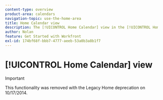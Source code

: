 ```yaml
---
content-type: overview
product-area: calendars
navigation-topic: use-the-home-area
title: Home Calendar view
description: The [!UICONTROL Home Calendar] view in the [!UICONTROL Home] area allows you to view and manage your work week and work assignments on a personal work calendar visible only to you. You can use it to schedule when you want to do your work. And you can integrate it with outside calendars such as a [!UICONTROL Microsoft Outlook] calendar. 
author: Nolan
feature: Get Started with Workfront
exl-id: 174bf68f-bbb7-4777-aeeb-53a0b3a8b1f7
---
```

# [!UICONTROL Home Calendar] view

>[!IMPORTANT]
>
>This functionality was removed with the Legacy Home deprecation on 10/17/2014.


<!--



The [!UICONTROL Home Calendar] view in the [!UICONTROL Home] area allows you to view and manage your work week and work assignments on a personal work calendar visible only to you. You can use it to schedule when you want to do your work. And you can integrate it with outside calendars such as a [!UICONTROL Microsoft Outlook] calendar. 

>[!NOTE]
>
>The [!UICONTROL Home Calendar] view is different from [!UICONTROL Calendar] reports. For more information about [!UICONTROL Calendar] reports, see [[!UICONTROL Calendar] reports overview](../../../reports-and-dashboards/reports/calendars/calendar-reports-overview.md).

If you need instructions on setting up your [!UICONTROL Home Calendar], see [Configure your [!UICONTROL Home Calendar] view settings](../../../workfront-basics/using-home/using-the-home-area/configure-home-calendar-view.md).

For information about accessing the [!UICONTROL Home Calendar] view, see [View the [!UICONTROL Home Calendar]](../../../workfront-basics/using-home/using-the-home-area/view-home-calendar.md).

For information integrating your [!UICONTROL Home Calendar] with an outside calendar, see [[!UICONTROL Configure your [!UICONTROL Home Calendar]] view settings](../../../workfront-basics/using-home/using-the-home-area/configure-home-calendar-view.md).

The remaining sections in this article explain sections and functions of the [!UICONTROL Home Calendar] View in more detail.

## Work list on the [!UICONTROL Home Calendar] 

Work items (Tasks, Issues, Requests, and Approvals) assigned to you, your groups, your teams, and your roles display in the [!UICONTROL work list] on the left of the Calendar in the [!UICONTROL Home] area.

![](assets/calview-qs-350x185.png)

You can drag your work items from the [!UICONTROL work list] to your [!UICONTROL Home Calendar] to schedule when you want to work on them. To learn more about scheduling your work, see [Use the [!UICONTROL Home Calendar] view](../../../workfront-basics/using-home/using-the-home-area/use-home-calendar-view.md).

You can click a work item in the list to view and update your progress on it.

![](assets/work-item-cl-350x126.png)

Depending on the item, the following information might display on the left of the calendar, for the item that you select in the work list:

* **[!UICONTROL Project name]**: Displays in the top left of the work item. This is the project to which the item is associated. In the example above, the project title is "Fall in 2020 campaign."
* **[!UICONTROL Work item name]**: Displays beneath the project name. In the example above, the title of the work item is "September 15 issue."
* **[!UICONTROL Done]**: Click this button to change the status of your work assignment to [!UICONTROL Done]. This button only displays when you are assigned to the task or issue.
* **[!UICONTROL Done with my part]**: Click the [!UICONTROL Done with my part] button to change the status of your work assignment to [!UICONTROL Done].
* **[!UICONTROL Planned]**: Displays the hours a resource manager has allocated for work to be completed on the item. To learn more about planned hours, see [Planned Hours overview](../../../manage-work/tasks/task-information/planned-hours.md).

* **[!UICONTROL Logged]**: Displays the hours you have logged on the work item in either a timesheet or the [!UICONTROL Updates] tab for the item. To learn more, see [Log time on a work item from the [!UICONTROL Home] area](../../../workfront-basics/using-home/using-the-home-area/log-time-on-work-item-in-home.md)

* **[!UICONTROL Scheduled]**: Displays the hours you have scheduled for the work item in the [!UICONTROL Calendar] view. To learn more about moving work items to your [!UICONTROL Calendar] view, see [Schedule work items in your [!UICONTROL Home Calendar]](../../../workfront-basics/using-home/using-the-home-area/use-home-calendar-view.md#scheduling-work-items-in-home-calendar) in [Use the [!UICONTROL Home Calendar] view](../../../workfront-basics/using-home/using-the-home-area/use-home-calendar-view.md).

* **[!UICONTROL Details]**: Click this button to display the details of the work item in the right panel of the [!UICONTROL Calendar] view.
* **[!UICONTROL Work On It]**: Click this button to accept the assignment to work on the item.

## Allocation bar

When you set up your [!UICONTROL Home Calendar], you specify the number of hours you typically work in a week (see [Configure your [!UICONTROL Home Calendar] view settings](../../../workfront-basics/using-home/using-the-home-area/configure-home-calendar-view.md)). [!DNL Adobe Workfront] uses this number to determine your total allocable work hours. 

The [!UICONTROL Allocation] bar is a visual representation of the number of hours in your work week and how you are using them.

![](assets/allocation-bar-qs-350x181.png)

The colors in the [!UICONTROL Allocation] bar indicate the following information:

* **Grey**: Number of hours scheduled for events from integrated calendars. For more information about integrating calendars, see the section [Configure your [!UICONTROL Home Calendar] view settings](../../../workfront-basics/using-home/using-the-home-area/configure-home-calendar-view.md#configuring-your-home-calendar-view) in [Configure your [!UICONTROL Home Calendar] view settings](../../../workfront-basics/using-home/using-the-home-area/configure-home-calendar-view.md).

* **Blue**: Number of hours you have scheduled for [!DNL Workfront] work items assigned to you. You can schedule work by dragging items from the [!UICONTROL Work List] and dropping them into your calendar. For more information about scheduling work, see the [Schedule work items in your [!UICONTROL Home Calendar]](../../../workfront-basics/using-home/using-the-home-area/use-home-calendar-view.md#scheduling-work-items-in-home-calendar) section in [Use the [!UICONTROL Home Calendar] view](../../../workfront-basics/using-home/using-the-home-area/use-home-calendar-view.md).

* **Light Blue**: The number of free hours available for allocation.
* **Red**(not shown above): Scheduled events and work items that have exceeded the number of hours you have available for the week.

## [!UICONTROL Due] bar

The [!UICONTROL Due] bar on your [!UICONTROL Home Calendar] displays the items that are due for the week currently displayed, according to their [!UICONTROL Planned Completion Date].

![](assets/duebar-qs-350x140.png)

>[!NOTE]
>
>If you have integrated your Microsoft calendar with your [!DNL Workfront] calendar, items in the [!UICONTROL Due] bar do not appear on your Microsoft calendar unless you have dragged them from the Work List to your [!DNL Workfront] Calendar. For more information, see the section  [Work list on the [!UICONTROL Home Calendar]](#work-list-on-the-home-calendar) above and the article  [Configure your [!UICONTROL Home Calendar] view settings](../../../workfront-basics/using-home/using-the-home-area/configure-home-calendar-view.md).

-->